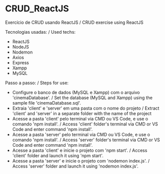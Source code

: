 # CRUD_ReactJS

Exercício de CRUD usando ReactJS / CRUD exercise using ReactJS 

Tecnologias usadas: / Used techs:

- ReactJS
- NodeJS
- Nodemon
- Axios
- Express
- Xampp
- MySQL

Passo a passo: / Steps for use:

- Configure o banco de dados (MySQL e Xampp) com o arquivo 'cinemaDatabase'. / Set the database (MySQL and Xampp) using the sample file 'cinemaDatabase.sql'.
- Extraia 'client' e 'server' em uma pasta com o nome do projeto / Extract 'client' and 'server' in a separate folder with the name of the project
- Acesse a pasta 'client' pelo terminal via CMD ou VS Code, e use o comando 'npm install'. / Access 'client' folder's terminal via CMD or VS Code and enter command 'npm install'.
- Acesse a pasta 'server' pelo terminal via CMD ou VS Code, e use o comando 'npm install'. / Access 'server' folder's terminal via CMD or VS Code and enter command 'npm install'.
- Acesse a pasta 'client' e inicie o projeto com 'npm start'. / Access 'client' folder and launch it using 'npm start'.
- Acesse a pasta 'server' e inicie o projeto com 'nodemon index.js'. / Access 'server' folder and launch it using 'nodemon index.js'.
